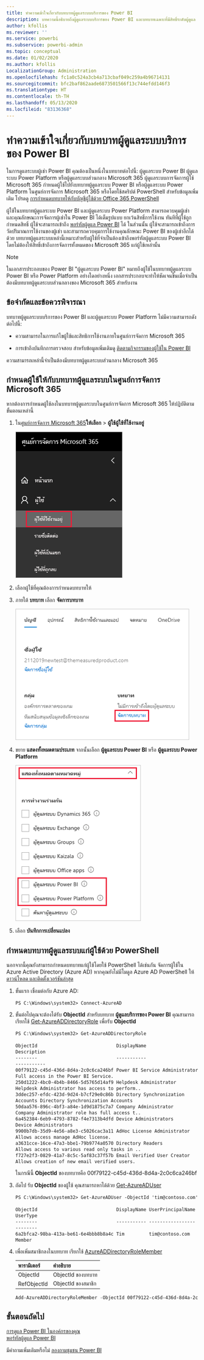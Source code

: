 ```yaml
---
title: ทำความเข้าใจเกี่ยวกับบทบาทผู้ดูแลระบบบริการของ Power BI
description: บทความนี้อธิบายถึงผู้ดูแลระบบบริการของ Power BI และบทบาทเฉพาะที่มีสิทธิ์ระดับผู้ดูแล
author: kfollis
ms.reviewer: ''
ms.service: powerbi
ms.subservice: powerbi-admin
ms.topic: conceptual
ms.date: 01/02/2020
ms.author: kfollis
LocalizationGroup: Administration
ms.openlocfilehash: fc1a0c524a3cb4a713cbaf049c259a4b96714131
ms.sourcegitcommit: bfc2baf862aade6873501566f13c744efdd146f3
ms.translationtype: HT
ms.contentlocale: th-TH
ms.lasthandoff: 05/13/2020
ms.locfileid: "83136368"
---
```

# <a name="understanding-power-bi-service-administrator-roles"></a>ทำความเข้าใจเกี่ยวกับบทบาทผู้ดูแลระบบบริการของ Power BI

ในการดูแลระบบผู้เช่า Power BI คุณต้องเป็นหนึ่งในบทบาทต่อไปนี้: ผู้ดูแลระบบ Power BI ผู้ดูแลระบบ Power Platform หรือผู้ดูแลระบบส่วนกลาง Microsoft 365 ผู้ดูแลระบบการจัดการผู้ใช้ Microsoft 365 กำหนดผู้ใช้ไปยังบทบาทผู้ดูแลระบบ Power BI หรือผู้ดูแลระบบ Power Platform ในศูนย์การจัดการ Microsoft 365 หรือโดยใช้สคริปต์ PowerShell สำหรับข้อมูลเพิ่มเติม โปรดดู [การกำหนดบทบาทให้กับบัญชีผู้ใช้ด้วย Office 365 PowerShell](/office365/enterprise/powershell/assign-roles-to-user-accounts-with-office-365-powershell)

ผู้ใช้ในบทบาทผู้ดูแลระบบ Power BI และผู้ดูแลระบบ Power Platform สามารถควบคุมผู้เช่า และคุณลักษณะการจัดการผู้เช่าใน Power BI ได้เต็มรูปแบบ ยกเว้นสิทธิ์การใช้งาน ทันทีที่ผู้ใช้ถูกกำหนดสิทธิ์ ผู้ใช้จะสามารถเข้าถึง [พอร์ทัลผู้ดูแล Power BI](service-admin-portal.md) ได้ ในส่วนนั้น ผู้ใช้จะสามารถเข้าถึงการวัดปริมาณการใช้งานของผู้เช่า และสามารถควบคุมการใช้งานคุณลักษณะ Power BI ของผู้เช่าอีกได้ด้วย บทบาทผู้ดูแลระบบเหล่านี้เหมาะสำหรับผู้ใช้ที่จำเป็นต้องเข้าถึงพอร์ทัลผู้ดูแลระบบ Power BI โดยไม่ต้องให้สิทธิ์เข้าถึงการจัดการทั้งหมดของ Microsoft 365 แก่ผู้ใช้เหล่านั้น

> [!NOTE]
> ในเอกสารประกอบของ Power BI "ผู้ดูแลระบบ Power BI" หมายถึงผู้ใช้ในบทบาทผู้ดูแลระบบ Power BI หรือ Power Platform อย่างใดอย่างหนึ่ง เอกสารประกอบจะทำให้ชัดเจนขึ้นเมื่อจำเป็นต้องมีบทบาทผู้ดูแลระบบส่วนกลางของ Microsoft 365 สำหรับงาน

## <a name="limitations-and-considerations"></a>ข้อจำกัดและข้อควรพิจารณา

บทบาทผู้ดูแลระบบบริการของ Power BI และผู้ดูแลระบบ Power Platform ไม่มีความสามารถดังต่อไปนี้:

* ความสามารถในการแก้ไขผู้ใช้และสิทธิการใช้งานภายในศูนย์การจัดการ Microsoft 365

* การเข้าถึงบันทึกการตรวจสอบ สำหรับข้อมูลเพิ่มเติมดู [ติดตามกิจกรรมของผู้ใช้ใน Power BI](service-admin-auditing.md)

ความสามารถเหล่านี้จำเป็นต้องมีบทบาทผู้ดูแลระบบส่วนกลาง Microsoft 365

## <a name="assign-users-to-an-admin-role-in-the-microsoft-365-admin-center"></a>กำหนดผู้ใช้ให้กับบทบาทผู้ดูแลระบบในศูนย์การจัดการ Microsoft 365

หากต้องการกำหนดผู้ใช้ลงในบทบาทผู้ดูแลระบบในศูนย์การจัดการ Microsoft 365 ให้ปฏิบัติตามขั้นตอนเหล่านี้

1. ใน[ศูนย์การจัดการ Microsoft 365](https://portal.office.com/adminportal/home#/homepage)**ให้เลือก** >  **ผู้ใช้ผู้ใช้ที่ใช้งานอยู่**

    ![ศูนย์การจัดการ Microsoft 365](media/service-admin-role/powerbi-admin-users.png)

1. เลือกผู้ใช้ที่คุณต้องการกำหนดบทบาทให้

1. ภายใต้ **บทบาท** เลือก **จัดการบทบาท**

    ![จัดการบทบาท](media/service-admin-role/powerbi-admin-edit-roles.png)

1. ขยาย **แสดงทั้งหมดตามประเภท** จากนั้นเลือก **ผู้ดูแลระบบ Power BI** หรือ **ผู้ดูแลระบบ Power Platform**

    ![เลือกบทบาทผู้ดูแลระบบ](media/service-admin-role/powerbi-admin-role.png)

1. เลือก **บันทึกการเปลี่ยนแปลง**

## <a name="assign-users-to-the-admin-role-with-powershell"></a>กำหนดบทบาทผู้ดูแลระบบแก่ผู้ใช้ด้วย PowerShell

นอกจากนี้คุณยังสามารถกำหนดบทบาทแก่ผู้ใช้โดยใช้ PowerShell ได้เช่นกัน จัดการผู้ใช้ใน Azure Active Directory (Azure AD) หากคุณยังไม่มีโมดูล Azure AD PowerShell ให้ [ดาวน์โหลด และติดตั้งเวอร์ชันล่าสุด](https://www.powershellgallery.com/packages/AzureAD/)

1. ขั้นแรก เชื่อมต่อกับ Azure AD:
   ```
   PS C:\Windows\system32> Connect-AzureAD
   ```

1. ขั้นต่อไปคุณจะต้องได้รับ **ObjectId** สำหรับบทบาท **ผู้ดูแลบริการของ Power BI** คุณสามารถเรียกใช้ [Get-AzureADDirectoryRole](/powershell/module/azuread/get-azureaddirectoryrole) เพื่อรับ **ObjectId**

    ```
    PS C:\Windows\system32> Get-AzureADDirectoryRole

    ObjectId                             DisplayName                        Description
    --------                             -----------                        -----------
    00f79122-c45d-436d-8d4a-2c0c6ca246bf Power BI Service Administrator     Full access in the Power BI Service.
    250d1222-4bc0-4b4b-8466-5d5765d14af9 Helpdesk Administrator             Helpdesk Administrator has access to perform..
    3ddec257-efdc-423d-9d24-b7cf29e0c86b Directory Synchronization Accounts Directory Synchronization Accounts
    50daa576-896c-4bf3-a84e-1d9d1875c7a7 Company Administrator              Company Administrator role has full access t..
    6a452384-6eb9-4793-8782-f4e7313b4dfd Device Administrators              Device Administrators
    9900b7db-35d9-4e56-a8e3-c5026cac3a11 AdHoc License Administrator        Allows access manage AdHoc license.
    a3631cce-16ce-47a3-bbe1-79b9774a0570 Directory Readers                  Allows access to various read only tasks in ..
    f727e2f3-0829-41a7-8c5c-5af83c37f57b Email Verified User Creator        Allows creation of new email verified users.
    ```

    ในกรณีนี้ **ObjectId** ของบทบาทคือ 00f79122-c45d-436d-8d4a-2c0c6ca246bf

1. ถัดไป รับ **ObjectId** ของผู้ใช้ คุณสามารถหาได้ด้วย [Get-AzureADUser](/powershell/module/azuread/get-azureaduser)

    ```
    PS C:\Windows\system32> Get-AzureADUser -ObjectId 'tim@contoso.com'

    ObjectId                             DisplayName UserPrincipalName      UserType
    --------                             ----------- -----------------      --------
    6a2bfca2-98ba-413a-be61-6e4bbb8b8a4c Tim         tim@contoso.com        Member
    ```

1. เพื่อเพิ่มสมาชิกลงในบทบาท เรียกใช้ [AzureADDirectoryRoleMember](/powershell/module/azuread/add-azureaddirectoryrolemember)

    | พารามิเตอร์ | คำอธิบาย |
    | --- | --- |
    | ObjectId |ObjectId ของบทบาท |
    | RefObjectId |ObjectId ของสมาชิก |

    ```powershell
    Add-AzureADDirectoryRoleMember -ObjectId 00f79122-c45d-436d-8d4a-2c0c6ca246bf -RefObjectId 6a2bfca2-98ba-413a-be61-6e4bbb8b8a4c
    ```

## <a name="next-steps"></a>ขั้นตอนถัดไป

[การดูแล Power BI ในองค์กรของคุณ](service-admin-administering-power-bi-in-your-organization.md)  
[พอร์ทัลผู้ดูแล Power BI](service-admin-portal.md)  

มีคำถามเพิ่มเติมหรือไม่ [ลองถามชุมชน Power BI](https://community.powerbi.com/)